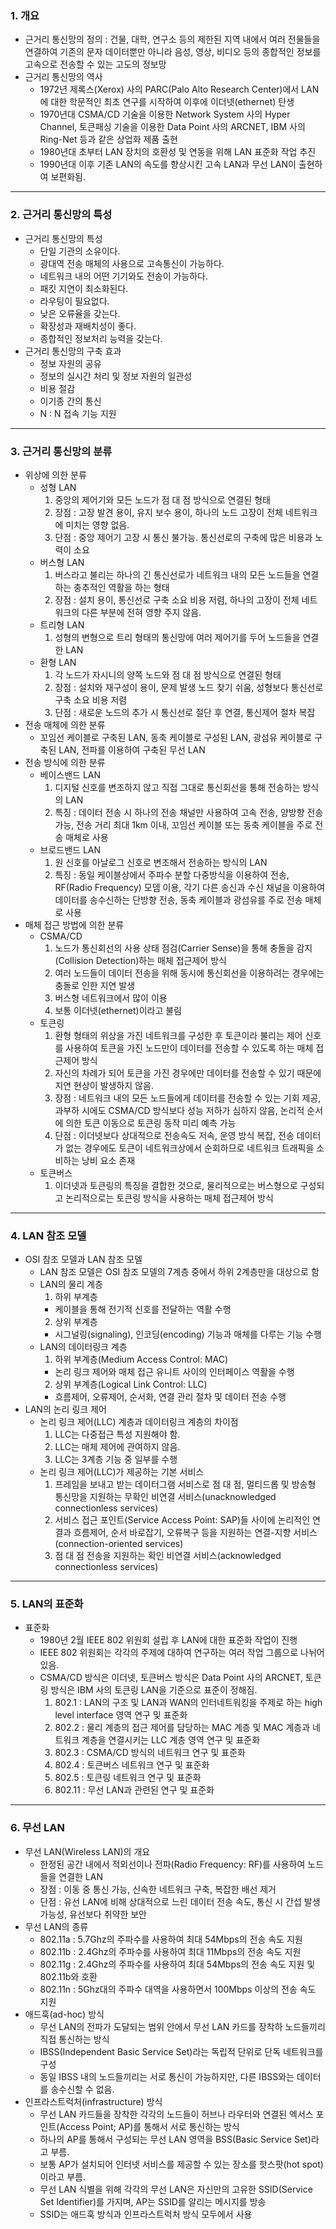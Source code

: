 ### 1. 개요

- 근거리 통신망의 정의 : 건물, 대학, 연구소 등의 제한된 지역 내에서 여러 전물들을 연결하여 기존의 문자 데이터뿐만 아니라 음성, 영상, 비디오 등의 종합적인 정보를 고속으로 전송할 수 있는 고도의 정보망
- 근거리 통신망의 역사
  - 1972년 제록스(Xerox) 사의 PARC(Palo Alto Research Center)에서 LAN에 대한 학문적인 최초 연구를 시작하여 이후에 이더넷(ethernet) 탄생
  - 1970년대 CSMA/CD 기술을 이용한 Network System 사의 Hyper Channel, 토큰패싱 기술을 이용한 Data Point 사의 ARCNET, IBM 사의 Ring\-Net 등과 같은 상업화 제품 출현
  - 1980년대 초부터 LAN 장치의 호환성 및 연동을 위해 LAN 표준화 작업 추진
  - 1990년대 이후 기존 LAN의 속도를 향상시킨 고속 LAN과 무선 LAN이 출현하여 보편화됨.

---

### 2. 근거리 통신망의 특성

- 근거리 통신망의 특성
  - 단일 기관의 소유이다.
  - 광대역 전송 매체의 사용으로 고속통신이 가능하다.
  - 네트워크 내의 어떤 기기와도 전송이 가능하다.
  - 패킷 지연이 최소화된다.
  - 라우팅이 필요없다.
  - 낮은 오류율을 갖는다.
  - 확장성과 재배치성이 좋다.
  - 종합적인 정보처리 능력을 갖는다.
- 근거리 통신망의 구축 효과
  - 정보 자원의 공유
  - 정보의 실시간 처리 및 정보 자원의 일관성
  - 비용 절감
  - 이기종 간의 통신
  - N : N 접속 기능 지원

---

### 3. 근거리 통신망의 분류

- 위상에 의한 분류
  - 성형 LAN
    1. 중앙의 제어기와 모든 노드가 점 대 점 방식으로 연결된 형태
    2. 장점 : 고장 발견 용이, 유지 보수 용이, 하나의 노드 고장이 전체 네트워크에 미치는 영향 없음.
    3. 단점 : 중앙 제어기 고장 시 통신 불가능. 통신선로의 구축에 많은 비용과 노력이 소요
  - 버스형 LAN
    1. 버스라고 불리는 하나의 긴 통신선로가 네트워크 내의 모든 노드들을 연결하는 충추적인 역활을 하는 형태
    2. 장점 : 설치 용이, 통신선로 구축 소요 비용 저렴, 하나의 고장이 전체 네트워크의 다른 부분에 전혀 영향 주지 않음.
  - 트리형 LAN
    1. 성형의 변형으로 트리 형태의 통신망에 여러 제어기를 두어 노드들을 연결한 LAN
  - 환형 LAN
    1. 각 노드가 자시니의 양쪽 노드와 점 대 점 방식으로 연결된 형태
    2. 장점 : 설치와 재구성이 용이, 문제 발생 노드 찾기 쉬움, 성형보다 통신선로 구축 소요 비용 저렴
    3. 단점 : 새로운 노드의 추가 시 통신선로 절단 후 연결, 통신제어 절차 복잡
- 전송 매체에 의한 분류
  - 꼬임선 케이블로 구축된 LAN, 동축 케이블로 구성된 LAN, 광섬유 케이블로 구축된 LAN, 전파를 이용하여 구축된 무선 LAN
- 전송 방식에 의한 분류
  - 베이스밴드 LAN
    1. 디지털 신호를 변조하지 않고 직접 그대로 통신회선을 통해 전송하는 방식의 LAN
    2. 특징 : 데이터 전송 시 하나의 전송 채널만 사용하여 고속 전송, 양방향 전송 가능, 전송 거리 최대 1km 이내, 꼬임선 케이블 또는 동축 케이블을 주로 전송 매체로 사용
  - 브로드밴드 LAN
    1. 원 신호를 아날로그 신호로 변조해서 전송하는 방식의 LAN
    2. 특징 : 동일 케이블상에서 주파수 분할 다중방식을 이용하여 전송, RF(Radio Frequency) 모뎀 이용, 각기 다른 송신과 수신 채널을 이용하여 데이터를 송수신하는 단방향 전송, 동축 케이블과 광섬유를 주로 전송 매체로 사용
- 매체 접근 방법에 의한 분류
  - CSMA/CD
    1. 노드가 통신회선의 사용 상태 점검(Carrier Sense)을 통해 충돌을 감지(Collision Detection)하는 매체 접근제어 방식
    2. 여러 노드들이 데이터 전송을 위해 동시에 통신회선을 이용하려는 경우에는 충돌로 인한 지연 발생
    3. 버스형 네트워크에서 많이 이용
    4. 보통 이더넷(ethernet)이라고 불림
  - 토큰링
    1. 환형 형태의 위상을 가진 네트워크를 구성한 후 토큰이라 불리는 제어 신호를 사용하여 토큰을 가진 노드만이 데이터를 전송할 수 있도록 하는 매체 접근제어 방식
    2. 자신의 차례가 되어 토큰을 가진 경우에만 데이터를 전송할 수 있기 때문에 지연 현상이 발생하지 않음.
    3. 장점 : 네트워크 내의 모든 노드들에게 데이터를 전송할 수 있는 기회 제공, 과부하 시에도 CSMA/CD 방식보다 성능 저하가 심하지 않음, 논리적 순서에 의한 토큰 이동으로 토큰링 동작 미리 예측 가능
    4. 단점 : 이더넷보다 상대적으로 전송속도 저속, 운영 방식 복잡, 전송 데이터가 없는 경우에도 토큰이 네트워크상에서 순회하므로 네트워크 트래픽을 소비하는 낭비 요소 존재
  - 토큰버스
    1. 이더넷과 토큰링의 특징을 결합한 것으로, 물리적으로는 버스형으로 구성되고 논리적으로는 토큰링 방식을 사용하는 매체 접근제어 방식

---

### 4. LAN 참조 모델

- OSI 참조 모델과 LAN 참조 모델
  - LAN 참조 모델은 OSI 참조 모델의 7계층 중에서 하위 2계층만을 대상으로 함
  - LAN의 물리 계층
    1. 하위 부계층
    - 케이블을 통해 전기적 신호를 전달하는 역활 수행
    2. 상위 부계층
    - 시그널링(signaling), 인코딩(encoding) 기능과 매체를 다루는 기능 수행
  - LAN의 데이터링크 계층
    1. 하위 부계층(Medium Access Control: MAC)
    - 논리 링크 제어와 매체 접근 유니트 사이의 인터페이스 역활을 수행
    2. 상위 부계층(Logical Link Control: LLC)
    - 흐름제어, 오류제어, 순서화, 연결 관리 절차 및 데이터 전송 수행
- LAN의 논리 링크 제어
  - 논리 링크 제어(LLC) 계층과 데이터링크 계층의 차이점
    1. LLC는 다중접근 특성 지원해야 함.
    2. LLC는 매체 제어에 관여하지 않음.
    3. LLC는 3계층 기능 중 일부를 수행
  - 논리 링크 제어(LLC)가 제공하는 기본 서비스
    1. 프레임을 보내고 받는 데이터그램 서비스로 점 대 점, 멀티드롭 및 방송형 통신망을 지원하는 무확인 비연결 서비스(unacknowledged connectionless services)
    2. 서비스 접근 포인트(Service Access Point: SAP)들 사이에 논리적인 연결과 흐름제어, 순서 바로잡기, 오류복구 등을 지원하는 연결\-지향 서비스(connection\-oriented services)
    3. 점 대 점 전송을 지원하는 확인 비연결 서비스(acknowledged connectionless services)

---

### 5. LAN의 표준화

- 표준화
  - 1980년 2월 IEEE 802 위원회 설립 후 LAN에 대한 표준화 작업이 진행
  - IEEE 802 위원회는 각각의 주제에 대하여 연구하는 여러 작업 그룹으로 나뉘어 있음.
  - CSMA/CD 방식은 이더넷, 토큰버스 방식은 Data Point 사의 ARCNET, 토큰링 방식은 IBM 사의 토큰링 LAN을 기준으로 표준이 정해짐.
    1. 802.1 : LAN의 구조 및 LAN과 WAN의 인터네트워킹을 주제로 하는 high level interface 영역 연구 및 표준화
    2. 802.2 : 물리 계층의 접근 제어를 담당하는 MAC 계층 및 MAC 계층과 네트워크 계층을 연결시키는 LLC 계층 영역 연구 및 표준화
    3. 802.3 : CSMA/CD 방식의 네트워크 연구 및 표준화
    4. 802.4 : 토큰버스 네트워크 연구 및 표준화
    5. 802.5 : 토큰링 네트워크 연구 및 표준화
    6. 802.11 : 무선 LAN과 관련된 연구 및 표준화

---

### 6. 무선 LAN

- 무선 LAN(Wireless LAN)의 개요
  - 한정된 공간 내에서 적외선이나 전파(Radio Frequency: RF)를 사용하여 노드들을 연결한 LAN
  - 장점 : 이동 중 통신 가능, 신속한 네트워크 구축, 복잡한 배선 제거
  - 단점 : 유선 LAN에 비해 상대적으로 느린 데이터 전송 속도, 통신 시 간섭 발생 가능성, 유선보다 취약한 보안
- 무선 LAN의 종류
  - 802.11a : 5.7Ghz의 주파수를 사용하여 최대 54Mbps의 전송 속도 지원
  - 802.11b : 2.4Ghz의 주파수를 사용하여 최대 11Mbps의 전송 속도 지원
  - 802.11g : 2.4Ghz의 주파수를 사용하여 최대 54Mbps의 전송 속도 지원 및 802.11b와 호환
  - 802.11n : 5Ghz대의 주파수 대역을 사용하면서 100Mbps 이상의 전송 속도 지원
- 애드훅(ad\-hoc) 방식
  - 무선 LAN의 전파가 도달되는 범위 안에서 무선 LAN 카드를 장착하 노드들끼리 직접 통신하는 방식
  - IBSS(Independent Basic Service Set)라는 독립적 단위로 단독 네트워크를 구성
  - 동일 IBSS 내의 노드들끼리는 서로 통신이 가능하지만, 다른 IBSS와는 데이터를 송수신할 수 없음.
- 인프라스트럭처(infrastructure) 방식
  - 무선 LAN 카드들을 장착한 각각의 노드들이 허브나 라우터와 연결된 엑서스 포인트(Access Point; AP)를 통해서 서로 통신하는 방식
  - 하나의 AP를 통해서 구성되는 무선 LAN 영역을 BSS(Basic Service Set)라고 부름.
  - 보통 AP가 설치되어 인터넷 서비스를 제공할 수 있는 장소를 핫스팟(hot spot)이라고 부름.
  - 무선 LAN 식별을 위해 각각의 무선 LAN은 자신만의 고유한 SSID(Service Set Identifier)를 가지며, AP는 SSID를 알리는 메시지를 방송
  - SSID는 애드훅 방식과 인프라스트럭처 방식 모두에서 사용
